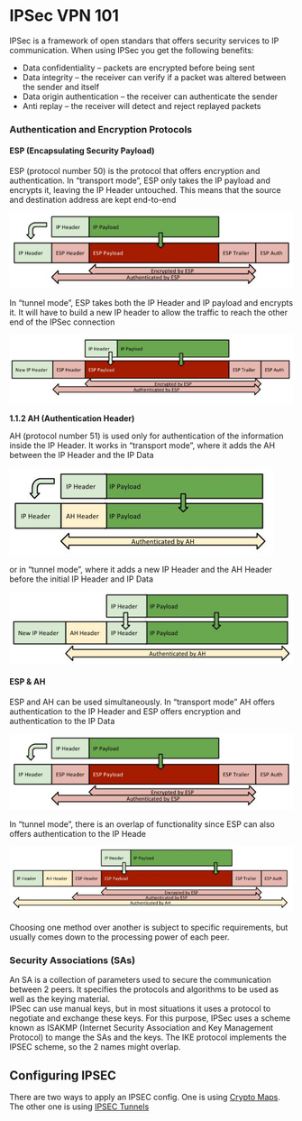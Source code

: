 # IPSec VPN 101

IPSec is a framework of open standars that offers security services to IP communication. When using IPSec you get the following benefits:

* Data confidentiality – packets are encrypted before being sent
* Data integrity – the receiver can verify if a packet was altered between the sender and itself
* Data origin authentication – the receiver can authenticate the sender
* Anti replay – the receiver will detect and reject replayed packets

### Authentication and Encryption Protocols

#### **ESP (Encapsulating Security Payload)**

ESP (protocol number 50) is the protocol that offers encryption and authentication. In “transport mode”, ESP only takes the IP payload and encrypts it, leaving the IP Header untouched. This means that the source and destination address are kept end-to-end

![ESP Transport Mode](<../../.gitbook/assets/ESP-Transport-Mode (1).jpg>)

In “tunnel mode”, ESP takes both the IP Header and IP payload and encrypts it. It will have to build a new IP header to allow the traffic to reach the other end of the IPSec connection

![ESP Tunnel Mode](../../.gitbook/assets/ESP-Tunnel-Mode.jpg)

**1.1.2 AH (Authentication Header)**

AH (protocol number 51) is used only for authentication of the information inside the IP Header. It works in “transport mode”, where it adds the AH between the IP Header and the IP Data

![AH Transport Mode](../../.gitbook/assets/AH-Transport-Mode.jpg)

or in “tunnel mode”, where it adds a new IP Header and the AH Header before the initial IP Header and IP Data

![AH Tunnel Mode](../../.gitbook/assets/AH-Tunnel-Mode.jpg)

#### **ESP & AH**

ESP and AH can be used simultaneously. In “transport mode” AH offers authentication to the IP Header and ESP offers encryption and authentication to the IP Data

![ESP + AH Transport Mode](../../.gitbook/assets/ESP-Transport-Mode.jpg)

In “tunnel mode”, there is an overlap of functionality since ESP can also offers authentication to the IP Heade

![ESP + AH Tunnel Mode](../../.gitbook/assets/ESP-AH-Tunnel-Mode.jpg)

Choosing one method over another is subject to specific requirements, but usually comes down to the processing power of each peer.

### Security Associations (SAs)

An SA is a collection of parameters used to secure the communication between 2 peers. It specifies the protocols and algorithms to be used as well as the keying material.\
IPSec can use manual keys, but in most situations it uses a protocol to negotiate and exchange these keys. For this purpose, IPSec uses a scheme known as ISAKMP (Internet Security Association and Key Management Protocol) to mange the SAs and the keys. The IKE protocol implements the IPSEC scheme, so the 2 names might overlap.

## Configuring IPSEC

There are two ways to apply an IPSEC config. One is using [Crypto Maps](ipsec-crypto-maps-101.md). The other one is using [IPSEC Tunnels](ipsec-vti-101.md)
